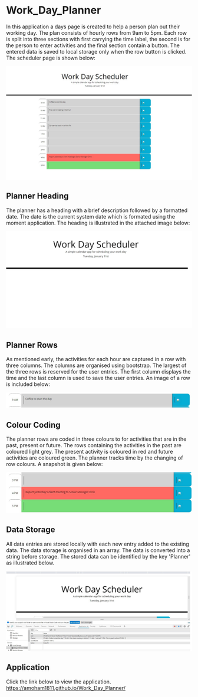 # Work_Day_Planner
In this application a days page is created to help a person plan out their working day. The plan consists of hourly rows from 9am to 5pm. Each row is split into three sections with first carrying the time label, the second is for the person to enter activities and the final section contain a button. The entered data is saved to local storage only when the row button is clicked. The scheduler page is shown below:

![WorkDaySchedule](./assets/images/WorkDaySchedule.jpg)

## Planner Heading
The planner has a heading with a brief description followed by a formatted date. The date is the current system date which is formated using the moment application. The heading is illustrated in the attached image below:

![ScheduleHeading](./assets/images/ScheduleHeading.jpg)

## Planner Rows
As mentioned early, the activities for each hour are captured in a row with three columns. The columns are organised using bootstrap. The largest of the three rows is reserved for the user entries. The first column displays the time and the last column is used to save the user entries. An image of a row is included below:

![ScheduleRow](./assets/images/ScheduleRow.jpg)

## Colour Coding
The planner rows are coded in three colours to for activities that are in the past, present or future. The rows containing the activities in the past are coloured light grey. The present activity is coloured in red and future activities are coloured green. The planner tracks time by the changing of row colours. A snapshot is given below:

![ScheduleColours](./assets/images/ScheduleColours.jpg)

## Data Storage
All data entries are stored locally with each new entry added to the existing data. The data storage is organised in an array. The data is converted into a string before storage. The stored data can be identified by the key 'Planner' as illustrated below.

![ScheduleLocalStorage](./assets/images/ScheduleLocalStorage.jpg)

## Application
Click the link below to view the application.
https://amoham1811.github.io/Work_Day_Planner/
